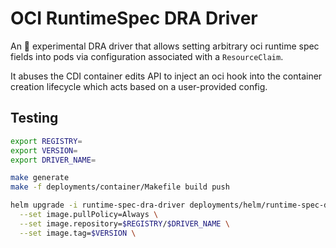# OCI RuntimeSpec DRA Driver

An 🧪 experimental DRA driver that allows setting arbitrary oci runtime spec fields
into pods via configuration associated with a `ResourceClaim`.

It abuses the CDI container edits API to inject an oci hook into the container
creation lifecycle which acts based on a user-provided config.

## Testing

```bash
export REGISTRY=
export VERSION=
export DRIVER_NAME=

make generate
make -f deployments/container/Makefile build push

helm upgrade -i runtime-spec-dra-driver deployments/helm/runtime-spec-dra-driver/ \
  --set image.pullPolicy=Always \
  --set image.repository=$REGISTRY/$DRIVER_NAME \
  --set image.tag=$VERSION \
```
